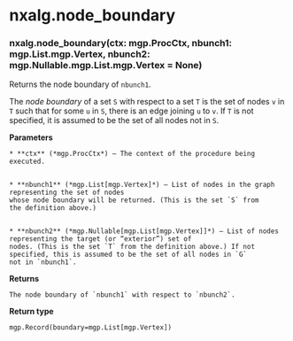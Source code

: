 # nxalg.node_boundary


### nxalg.node_boundary(ctx: mgp.ProcCtx, nbunch1: mgp.List.mgp.Vertex, nbunch2: mgp.Nullable.mgp.List.mgp.Vertex = None)
Returns the node boundary of `nbunch1`.

The *node boundary* of a set `S` with respect to a set `T` is the
set of nodes `v` in `T` such that for some `u` in `S`, there is an
edge joining `u` to `v`. If `T` is not specified, it is assumed to
be the set of all nodes not in `S`.


**Parameters**

    
    * **ctx** (*mgp.ProcCtx*) – The context of the procedure being executed.


    * **nbunch1** (*mgp.List[mgp.Vertex]*) – List of nodes in the graph representing the set of nodes
    whose node boundary will be returned. (This is the set `S` from
    the definition above.)


    * **nbunch2** (*mgp.Nullable[mgp.List[mgp.Vertex]]*) – List of nodes representing the target (or “exterior”) set of
    nodes. (This is the set `T` from the definition above.) If not
    specified, this is assumed to be the set of all nodes in `G`
    not in `nbunch1`.



**Returns**

    The node boundary of `nbunch1` with respect to `nbunch2`.



**Return type**

    mgp.Record(boundary=mgp.List[mgp.Vertex])
